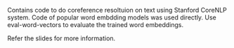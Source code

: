 Contains code to do coreference resoltuion on text using Stanford CoreNLP system.
Code of popular word embdding models was used directly.
Use eval-word-vectors to evaluate the trained word embeddings.

Refer the slides for more information.